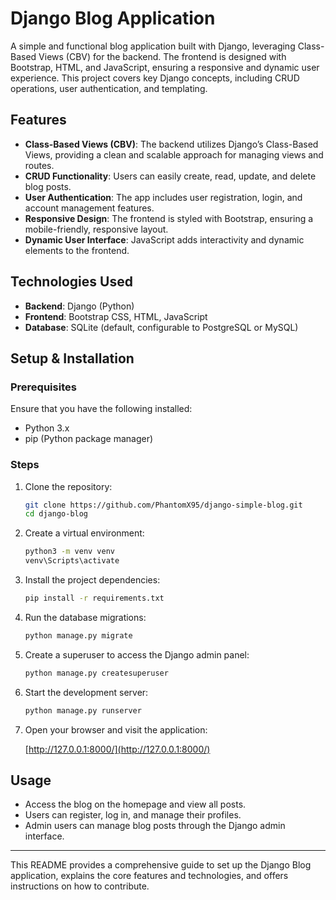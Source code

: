 # Django Blog Application

A simple and functional blog application built with Django, leveraging Class-Based Views (CBV) for the backend. The frontend is designed with Bootstrap, HTML, and JavaScript, ensuring a responsive and dynamic user experience. This project covers key Django concepts, including CRUD operations, user authentication, and templating.

## Features

- **Class-Based Views (CBV)**: The backend utilizes Django’s Class-Based Views, providing a clean and scalable approach for managing views and routes.
- **CRUD Functionality**: Users can easily create, read, update, and delete blog posts.
- **User Authentication**: The app includes user registration, login, and account management features.
- **Responsive Design**: The frontend is styled with Bootstrap, ensuring a mobile-friendly, responsive layout.
- **Dynamic User Interface**: JavaScript adds interactivity and dynamic elements to the frontend.

## Technologies Used

- **Backend**: Django (Python)
- **Frontend**: Bootstrap CSS, HTML, JavaScript
- **Database**: SQLite (default, configurable to PostgreSQL or MySQL)

## Setup & Installation

### Prerequisites

Ensure that you have the following installed:

- Python 3.x
- pip (Python package manager)

### Steps

1. Clone the repository:

   ```bash
   git clone https://github.com/PhantomX95/django-simple-blog.git
   cd django-blog
   ```

2. Create a virtual environment:

   ```bash
   python3 -m venv venv
   venv\Scripts\activate
   ```

3. Install the project dependencies:

   ```bash
   pip install -r requirements.txt
   ```

4. Run the database migrations:

   ```bash
   python manage.py migrate
   ```

5. Create a superuser to access the Django admin panel:

   ```bash
   python manage.py createsuperuser
   ```

6. Start the development server:

   ```bash
   python manage.py runserver
   ```

7. Open your browser and visit the application:

   [http://127.0.0.1:8000/](http://127.0.0.1:8000/)

## Usage

- Access the blog on the homepage and view all posts.
- Users can register, log in, and manage their profiles.
- Admin users can manage blog posts through the Django admin interface.


---

This README provides a comprehensive guide to set up the Django Blog application, explains the core features and technologies, and offers instructions on how to contribute.
